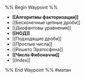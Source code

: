 %% Begin Waypoint %%
- **[[Алгоритмы факторизации]]**
- [[Бесконечные цепные дроби]]
- [[Диофантовы уравнения]]
- **[[НОД]]**
- [[Подходящие дроби]]
- [[Простые числа]]
- [[Решето Эратосфена]]
- **[[Числа Фибоначчи]]**
- [[Index]]

%% End Waypoint %%
#матан